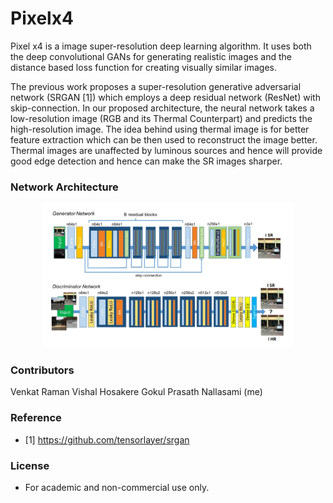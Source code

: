 # Pixelx4
Pixel x4 is a image super-resolution deep learning algorithm. It uses both the deep convolutional GANs for generating realistic images and the distance based loss function for creating visually similar images.

The previous work proposes a super-resolution generative adversarial network (SRGAN [1]) which employs a deep residual network (ResNet) with skip-connection. In our proposed architecture, the neural network takes a low-resolution image (RGB and its Thermal Counterpart) and predicts the high-resolution image. The idea behind using thermal image is for better feature extraction which can be then used to reconstruct the image better. Thermal images are unaffected by luminous sources and hence will provide good edge detection and hence can make the SR images sharper.


### Network Architecture

<div align="center">
	<img src="readme/arch.png" width="80%" height="10%"/>
</div>


### Contributors
Venkat Raman
Vishal Hosakere
Gokul Prasath Nallasami (me)


### Reference
* [1] https://github.com/tensorlayer/srgan


### License

- For academic and non-commercial use only.
